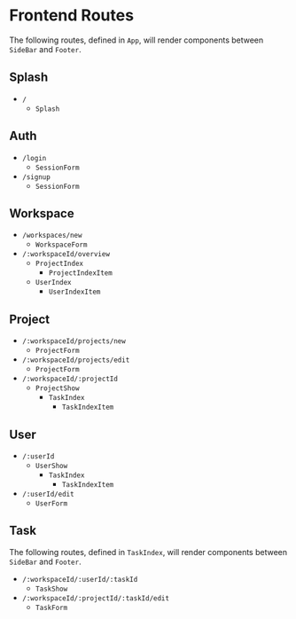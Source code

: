 # Frontend Routes
The following routes, defined in `App`, will render components between `SideBar` and `Footer`.

## Splash
+ `/`
  + `Splash`

## Auth
+ `/login`
  + `SessionForm`
+ `/signup`
  + `SessionForm`

## Workspace
+ `/workspaces/new`
    + `WorkspaceForm`
+ `/:workspaceId/overview`
  + `ProjectIndex`
    + `ProjectIndexItem`
  + `UserIndex`
    + `UserIndexItem`

## Project
+ `/:workspaceId/projects/new`
  + `ProjectForm`
+ `/:workspaceId/projects/edit`
  + `ProjectForm`
+ `/:workspaceId/:projectId`
  + `ProjectShow`
    + `TaskIndex`
      + `TaskIndexItem`

## User
+ `/:userId`
  + `UserShow`
    + `TaskIndex`
      + `TaskIndexItem`
+ `/:userId/edit`
  + `UserForm`



## Task
The following routes, defined in `TaskIndex`, will render components between `SideBar` and `Footer`.

+ `/:workspaceId/:userId/:taskId`
  + `TaskShow`
+ `/:workspaceId/:projectId/:taskId/edit`
  + `TaskForm`
